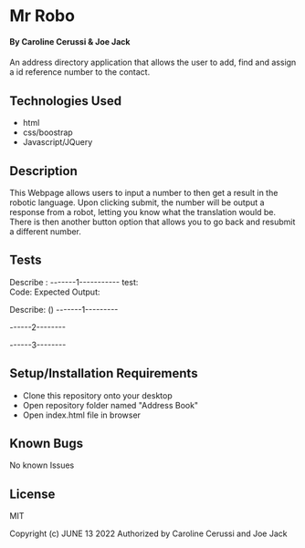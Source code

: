 
# Mr Robo 

#### By Caroline Cerussi & Joe Jack

#### 
An address directory application that allows the user to add, find and assign a id reference number to the contact. 

## Technologies Used

* html
* css/boostrap
* Javascript/JQuery

## Description

This Webpage allows users to input a number to then get a result in the robotic language. Upon clicking submit, the number will be output a response from a robot, letting you know what the translation would be. There is then another button option that allows you to go back and resubmit a different number. 

## Tests

Describe :
-------1-----------
test:  
Code: 
Expected Output:



Describe: ()
-------1---------

------2--------


------3--------


## Setup/Installation Requirements

* Clone this repository onto your desktop
* Open repository folder named "Address Book"
* Open index.html file in browser

## Known Bugs
 
 No known Issues

## License

MIT

Copyright (c) JUNE 13 2022 Authorized by Caroline Cerussi and Joe Jack